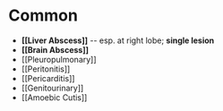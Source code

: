 # Common
- **[[Liver Abscess]]** -- esp. at right lobe; **single lesion**
- **[[Brain Abscess]]**
- [[Pleuropulmonary]]
- [[Peritonitis]]
- [[Pericarditis]]
- [[Genitourinary]]
- [[Amoebic Cutis]]